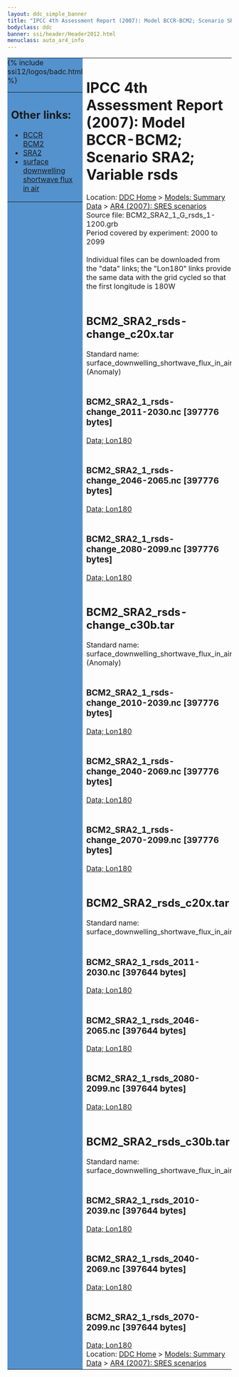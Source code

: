 ```yaml
---
layout: ddc_simple_banner
title: "IPCC 4th Assessment Report (2007): Model BCCR-BCM2; Scenario SRA2; Variable rsds"
bodyclass: ddc
banner: ssi/header/Header2012.html
menuclass: auto_ar4_info
---
```



<table width="100%" border="0" cellspacing="0" cellpadding="0" style="border-collapse: collapse;">
<tr style="margin:0;padding:0;border:0;">
<td style="margin:0;padding:0;border:0;height:1pt;width:150pt;background:#5492CD;" valign="top" >

<div id="lh-col2" class="auto_ar4_info">
<table class="menumain" bgcolor="#5492CD" cellspacing="0" width="100%" border="0">
<tr><td>
<h2> Other links:</h2>
<ul>
<li><a href="/auto/ar4/model-BCCR-BCM2.html">BCCR<br/>BCM2</a></li>
<li><a href="/auto/ar4/scenario-SRA2.html">SRA2</a></li>
<li><a href="/auto/ar4/var-surface_downwelling_shortwave_flux_in_air.html">surface downwelling<br/> shortwave flux in air</a></li>
</ul>
</td></tr>
{% include ssi12/logos/badc.html %}
</table>
</div>
</td>
<td><h1>IPCC 4th Assessment Report (2007): Model BCCR-BCM2; Scenario SRA2; Variable rsds</h1>

<!-- Breadcrumb1 -->
<div id="breadcrumb1" align="left">
Location: <a href="/index.html">DDC Home</a> > <a href="/sim/gcm_clim/">Models: Summary Data</a>
> <a href="/sim/gcm_clim/SRES_AR4/index.html">AR4 (2007): SRES scenarios</a>
</div>
<!-- End of Breadcrumb1 -->Source file: BCM2_SRA2_1_G_rsds_1-1200.grb
<br/>
Period covered by experiment: 2000 to 2099<br/>
<br/>Individual files can be downloaded from the "data" links; the "Lon180" links provide the same data
         with the grid cycled so that the first longitude is 180W<br/>
<br/><h2>BCM2_SRA2_rsds-change_c20x.tar</h2>
Standard name: surface_downwelling_shortwave_flux_in_air (Anomaly)<br>
<br/><h3>BCM2_SRA2_1_rsds-change_2011-2030.nc [397776 bytes]</h3>
<a href="/cgi-bin/downl/ar4_nc/rsds/BCM2_SRA2_1_rsds-change_2011-2030.nc">Data; </a><a href="/cgi-bin/downl/ar4_nc/rsds/BCM2_SRA2_1_rsds-change_2011-2030.cyto180.nc"> Lon180</a><br/>
<br/><h3>BCM2_SRA2_1_rsds-change_2046-2065.nc [397776 bytes]</h3>
<a href="/cgi-bin/downl/ar4_nc/rsds/BCM2_SRA2_1_rsds-change_2046-2065.nc">Data; </a><a href="/cgi-bin/downl/ar4_nc/rsds/BCM2_SRA2_1_rsds-change_2046-2065.cyto180.nc"> Lon180</a><br/>
<br/><h3>BCM2_SRA2_1_rsds-change_2080-2099.nc [397776 bytes]</h3>
<a href="/cgi-bin/downl/ar4_nc/rsds/BCM2_SRA2_1_rsds-change_2080-2099.nc">Data; </a><a href="/cgi-bin/downl/ar4_nc/rsds/BCM2_SRA2_1_rsds-change_2080-2099.cyto180.nc"> Lon180</a><br/>
<br/><h2>BCM2_SRA2_rsds-change_c30b.tar</h2>
Standard name: surface_downwelling_shortwave_flux_in_air (Anomaly)<br>
<br/><h3>BCM2_SRA2_1_rsds-change_2010-2039.nc [397776 bytes]</h3>
<a href="/cgi-bin/downl/ar4_nc/rsds/BCM2_SRA2_1_rsds-change_2010-2039.nc">Data; </a><a href="/cgi-bin/downl/ar4_nc/rsds/BCM2_SRA2_1_rsds-change_2010-2039.cyto180.nc"> Lon180</a><br/>
<br/><h3>BCM2_SRA2_1_rsds-change_2040-2069.nc [397776 bytes]</h3>
<a href="/cgi-bin/downl/ar4_nc/rsds/BCM2_SRA2_1_rsds-change_2040-2069.nc">Data; </a><a href="/cgi-bin/downl/ar4_nc/rsds/BCM2_SRA2_1_rsds-change_2040-2069.cyto180.nc"> Lon180</a><br/>
<br/><h3>BCM2_SRA2_1_rsds-change_2070-2099.nc [397776 bytes]</h3>
<a href="/cgi-bin/downl/ar4_nc/rsds/BCM2_SRA2_1_rsds-change_2070-2099.nc">Data; </a><a href="/cgi-bin/downl/ar4_nc/rsds/BCM2_SRA2_1_rsds-change_2070-2099.cyto180.nc"> Lon180</a><br/>
<br/><h2>BCM2_SRA2_rsds_c20x.tar</h2>
Standard name: surface_downwelling_shortwave_flux_in_air<br>
<br/><h3>BCM2_SRA2_1_rsds_2011-2030.nc [397644 bytes]</h3>
<a href="/cgi-bin/downl/ar4_nc/rsds/BCM2_SRA2_1_rsds_2011-2030.nc">Data; </a><a href="/cgi-bin/downl/ar4_nc/rsds/BCM2_SRA2_1_rsds_2011-2030.cyto180.nc"> Lon180</a><br/>
<br/><h3>BCM2_SRA2_1_rsds_2046-2065.nc [397644 bytes]</h3>
<a href="/cgi-bin/downl/ar4_nc/rsds/BCM2_SRA2_1_rsds_2046-2065.nc">Data; </a><a href="/cgi-bin/downl/ar4_nc/rsds/BCM2_SRA2_1_rsds_2046-2065.cyto180.nc"> Lon180</a><br/>
<br/><h3>BCM2_SRA2_1_rsds_2080-2099.nc [397644 bytes]</h3>
<a href="/cgi-bin/downl/ar4_nc/rsds/BCM2_SRA2_1_rsds_2080-2099.nc">Data; </a><a href="/cgi-bin/downl/ar4_nc/rsds/BCM2_SRA2_1_rsds_2080-2099.cyto180.nc"> Lon180</a><br/>
<br/><h2>BCM2_SRA2_rsds_c30b.tar</h2>
Standard name: surface_downwelling_shortwave_flux_in_air<br>
<br/><h3>BCM2_SRA2_1_rsds_2010-2039.nc [397644 bytes]</h3>
<a href="/cgi-bin/downl/ar4_nc/rsds/BCM2_SRA2_1_rsds_2010-2039.nc">Data; </a><a href="/cgi-bin/downl/ar4_nc/rsds/BCM2_SRA2_1_rsds_2010-2039.cyto180.nc"> Lon180</a><br/>
<br/><h3>BCM2_SRA2_1_rsds_2040-2069.nc [397644 bytes]</h3>
<a href="/cgi-bin/downl/ar4_nc/rsds/BCM2_SRA2_1_rsds_2040-2069.nc">Data; </a><a href="/cgi-bin/downl/ar4_nc/rsds/BCM2_SRA2_1_rsds_2040-2069.cyto180.nc"> Lon180</a><br/>
<br/><h3>BCM2_SRA2_1_rsds_2070-2099.nc [397644 bytes]</h3>
<a href="/cgi-bin/downl/ar4_nc/rsds/BCM2_SRA2_1_rsds_2070-2099.nc">Data; </a><a href="/cgi-bin/downl/ar4_nc/rsds/BCM2_SRA2_1_rsds_2070-2099.cyto180.nc"> Lon180</a><br/>
<!-- Breadcrumb2 -->
<div id="breadcrumb2" align="left">
Location: <a href="/index.html">DDC Home</a> > <a href="/sim/gcm_clim/">Models: Summary Data</a>
> <a href="/sim/gcm_clim/SRES_AR4/index.html">AR4 (2007): SRES scenarios</a>
</div>
<!-- End of Breadcrumb2 --></td></tr></table>
